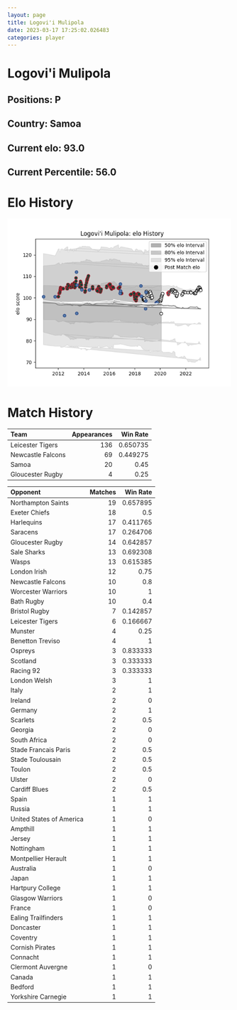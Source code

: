 ```yaml
---  
layout: page  
title: Logovi'i Mulipola  
date: 2023-03-17 17:25:02.026483  
categories: player  
---
```

# Logovi'i Mulipola

## Positions: P

## Country: Samoa

## Current elo: 93.0

## Current Percentile: 56.0

# Elo History


![elo history](history_Logovi'iMulipola.png)
# Match History


| Team              |   Appearances |   Win Rate |
|:------------------|--------------:|-----------:|
| Leicester Tigers  |           136 |   0.650735 |
| Newcastle Falcons |            69 |   0.449275 |
| Samoa             |            20 |   0.45     |
| Gloucester Rugby  |             4 |   0.25     |

| Opponent                 |   Matches |   Win Rate |
|:-------------------------|----------:|-----------:|
| Northampton Saints       |        19 |   0.657895 |
| Exeter Chiefs            |        18 |   0.5      |
| Harlequins               |        17 |   0.411765 |
| Saracens                 |        17 |   0.264706 |
| Gloucester Rugby         |        14 |   0.642857 |
| Sale Sharks              |        13 |   0.692308 |
| Wasps                    |        13 |   0.615385 |
| London Irish             |        12 |   0.75     |
| Newcastle Falcons        |        10 |   0.8      |
| Worcester Warriors       |        10 |   1        |
| Bath Rugby               |        10 |   0.4      |
| Bristol Rugby            |         7 |   0.142857 |
| Leicester Tigers         |         6 |   0.166667 |
| Munster                  |         4 |   0.25     |
| Benetton Treviso         |         4 |   1        |
| Ospreys                  |         3 |   0.833333 |
| Scotland                 |         3 |   0.333333 |
| Racing 92                |         3 |   0.333333 |
| London Welsh             |         3 |   1        |
| Italy                    |         2 |   1        |
| Ireland                  |         2 |   0        |
| Germany                  |         2 |   1        |
| Scarlets                 |         2 |   0.5      |
| Georgia                  |         2 |   0        |
| South Africa             |         2 |   0        |
| Stade Francais Paris     |         2 |   0.5      |
| Stade Toulousain         |         2 |   0.5      |
| Toulon                   |         2 |   0.5      |
| Ulster                   |         2 |   0        |
| Cardiff Blues            |         2 |   0.5      |
| Spain                    |         1 |   1        |
| Russia                   |         1 |   1        |
| United States of America |         1 |   0        |
| Ampthill                 |         1 |   1        |
| Jersey                   |         1 |   1        |
| Nottingham               |         1 |   1        |
| Montpellier Herault      |         1 |   1        |
| Australia                |         1 |   0        |
| Japan                    |         1 |   1        |
| Hartpury College         |         1 |   1        |
| Glasgow Warriors         |         1 |   0        |
| France                   |         1 |   0        |
| Ealing Trailfinders      |         1 |   1        |
| Doncaster                |         1 |   1        |
| Coventry                 |         1 |   1        |
| Cornish Pirates          |         1 |   1        |
| Connacht                 |         1 |   1        |
| Clermont Auvergne        |         1 |   0        |
| Canada                   |         1 |   1        |
| Bedford                  |         1 |   1        |
| Yorkshire Carnegie       |         1 |   1        |
